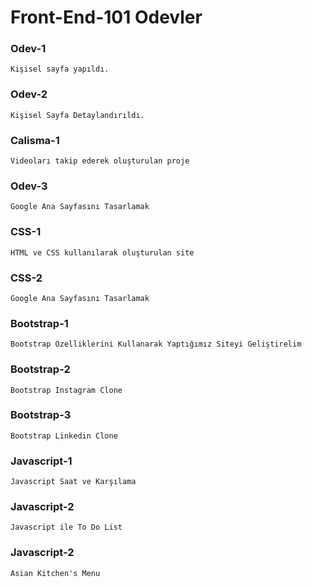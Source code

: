 # Front-End-101 Odevler



### Odev-1
```
Kişisel sayfa yapıldı.
```



### Odev-2
```
Kişisel Sayfa Detaylandırıldı.
```


### Calisma-1
```
Videoları takip ederek oluşturulan proje
```

### Odev-3
```
Google Ana Sayfasını Tasarlamak
```




### CSS-1
```
HTML ve CSS kullanılarak oluşturulan site
```


### CSS-2
```
Google Ana Sayfasını Tasarlamak
```


### Bootstrap-1
```
Bootstrap Özelliklerini Kullanarak Yaptığımız Siteyi Geliştirelim
```

### Bootstrap-2
```
Bootstrap Instagram Clone
```


### Bootstrap-3
```
Bootstrap Linkedin Clone
```
### Javascript-1
```
Javascript Saat ve Karşılama
```



### Javascript-2
```
Javascript ile To Do List
```

### Javascript-2
```
Asian Kitchen's Menu
```


